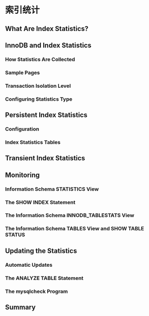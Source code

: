 # 索引统计

## What Are Index Statistics?

## InnoDB and Index Statistics

### How Statistics Are Collected

### Sample Pages

### Transaction Isolation Level

### Configuring Statistics Type

## Persistent Index Statistics

### Configuration

### Index Statistics Tables

## Transient Index Statistics

## Monitoring

### Information Schema STATISTICS View

### The SHOW INDEX Statement

### The Information Schema INNODB_TABLESTATS View

### The Information Schema TABLES View and SHOW TABLE STATUS

## Updating the Statistics

### Automatic Updates

### The ANALYZE TABLE Statement

### The mysqlcheck Program

## Summary
